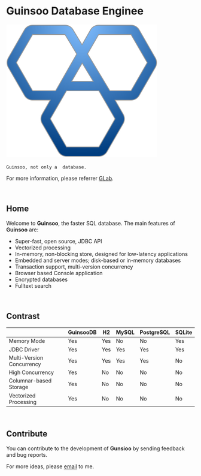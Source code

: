 # Guinsoo Database Enginee

![logo](../public/gunsioo.svg)

`Guinsoo, not only a  database.`

For more information, please referrer [GLab](https://guinsoolab.github.io/glab/).

<br/>

## Home

Welcome to **Guinsoo**, the faster SQL database. The main features of **Guinsoo** are:
* Super-fast, open source, JDBC API
* Vectorized processing
* In-memory, non-blocking store, designed for low-latency applications
* Embedded and server modes; disk-based or in-memory databases
* Transaction support, multi-version concurrency
* Browser based Console application
* Encrypted databases
* Fulltext search

<br/>

## Contrast

| | GuinsooDB | H2 | MySQL | PostgreSQL | SQLite |
| ----  | ---- | ---- | ---- | ---- | ---- |
| Memory Mode | Yes | Yes | No | No | Yes |
| JDBC Driver | Yes | Yes | Yes | Yes | Yes |
| Multi-Version Concurrency | Yes | Yes | Yes | Yes | No |
| High Concurrency | Yes | No | No | No | No |
| Columnar-based Storage | Yes | No | No | No | No |
| Vectorized Processing | Yes | No | No | No | No |

<br/>

## Contribute

You can contribute to the development of **Gunsioo** by sending feedback and bug reports.

For more ideas, please [email](https://mail.google.com/mail/u/0/?fs=1&tf=cm&source=mailto&to=bqjimaster@gmail.com) to me.